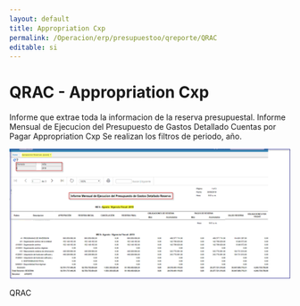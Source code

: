 ```yaml
---
layout: default
title: Appropriation Cxp  
permalink: /Operacion/erp/presupuestoo/qreporte/QRAC  
editable: si
---
```


# QRAC - Appropriation Cxp  


Informe que extrae toda la informacion de la reserva presupuestal.
Informe Mensual de Ejecucion del Presupuesto de Gastos Detallado Cuentas por Pagar
Appropriation Cxp 
Se realizan los filtros de periodo, año.

![](QRAC1.png)	

QRAC

